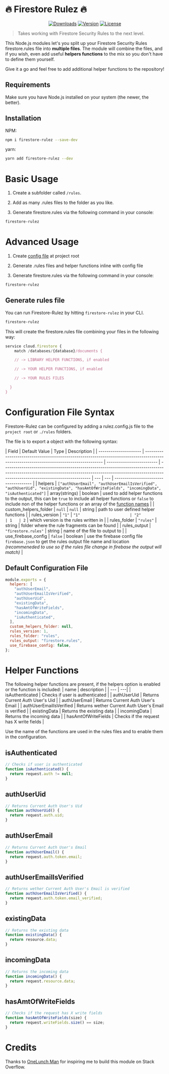# 🔥 Firestore Rulez 🔥

<p align="center">
  <a href="https://www.npmjs.com/package/firestore-rulez"><img src="https://badgen.net/npm/dm/firestore-rulez" alt="Downloads"></a>
  <a href="https://www.npmjs.com/package/firestore-rulez"><img src="https://badgen.net/npm/v/firestore-rulez" alt="Version"></a>
  <a href="https://www.npmjs.com/package/firestore-rulez"><img src="https://badgen.net/npm/license/firestore-rulez" alt="License"></a>
 </p>
</p>

> Takes working with Firestore Security Rules to the next level.

This Node.js modules let's you split up your Firestore Security Rules firestore.rules file into **multiple files**. The module will combine the files, and if you wish, even add useful **helpers functions** to the mix so you don't have to define them yourself.

Give it a go and feel free to add additional helper functions to the repository!

## Requirements

Make sure you have Node.js installed on your system (the newer, the better).

## Installation

NPM:

```bash
npm i firestore-rulez --save-dev
```

yarn:

```bash
yarn add firestore-rulez --dev
```

# Basic Usage

1. Create a subfolder called `/rules`.

2. Add as many .rules files to the folder as you like.

3. Generate firestore.rules via the following command in your console:

```bash
firestore-rulez
```

# Advanced Usage

1. Create [config file](#configuration-file-syntax) at project root

2. Generate .rules files and helper functions inline with config file

3. Generate firestore.rules via the following command in your console:

```bash
firestore-rulez
```

## Generate rules file

You can run Firestore-Rulez by hitting `firestore-rulez` in your CLI.

```bash
firestore-rulez
```

This will create the firestore.rules file combining your files in the following way:

```js
service cloud.firestore {
	match /databases/{database}/documents {

    // -> LIBRARY HELPER FUNCTIONS, if enabled

    // -> YOUR HELPER FUNCTIONS, if enabled

    // -> YOUR RULES FILES

  }
}
```

# Configuration File Syntax

Firestore-Rulez can be configured by adding a rulez.config.js file to the `project root` or `./rules` folders.

The file is to export a object with the following syntax:

| Field                 | Default Value                                                                                                                           | Type                      | Description                                                                                                                                                                                             |
| --------------------- | --------------------------------------------------------------------------------------------------------------------------------------- | ------------------------- | ------------------------------------------------------------------------------------------------------------------------------------------------------------------------------------------------------- | --- | --- | ------------------------------------- |
| helpers               | `["authUserEmail", "authUserEmailIsVerified", "authUserUid", "existingData", "hasAmtOfWriteFields", "incomingData", "isAuthenticated"]` | array(strings) \| boolean | used to add helper functions to the output, this can be `true` to include all helper functions or `false` to include non of the helper functions or an array of the [function names](#helper-functions) |
| custom_helpers_folder | `null`                                                                                                                                  | `null` \| string          | path to user defined helper functions                                                                                                                                                                   |
| rules_version         | `"1"`                                                                                                                                   | `"1"                      | "2"                                                                                                                                                                                                     | 1   | 2`  | which version is the rules written in |
| rules_folder          | `"rules"`                                                                                                                               | string                    | folder where the rule fragments can be found                                                                                                                                                            |
| rules_output          | `"firestore.rules"`                                                                                                                     | string                    | name of the file to output to                                                                                                                                                                           |
| use_firebase_config   | `false`                                                                                                                                 | boolean                   | use the firebase config file `firebase.json` to get the rules output file name and location _(recommeneded to use so if the rules file change in firebase the output will match)_                       |

## Default Configuration File

```js
module.exports = {
  helpers: [
    "authUserEmail",
    "authUserEmailIsVerified",
    "authUserUid",
    "existingData",
    "hasAmtOfWriteFields",
    "incomingData",
    "isAuthenticated",
  ],
  custom_helpers_folder: null,
  rules_version: 1,
  rules_folder: "rules",
  rules_output: "firestore.rules",
  use_firebase_config: false,
};
```

# Helper Functions

The following helper functions are present, if the helpers option is enabled or the function is included:
| name | description |
| --- | ---|
| isAuthenticated | Checks if user is authenticated |
| authUserUid | Returns Current Auth User's Uid |
| authUserEmail | Returns Current Auth User's Email |
| authUserEmailIsVerified | Returns wether Current Auth User's Email is verified |
| existingData | Returns the existing data |
| incomingData | Returns the incoming data |
| hasAmtOfWriteFields | Checks if the request has X write fields |

Use the name of the functions are used in the rules files and to enable them in the configuration.

## isAuthenticated

```js
// Checks if user is authenticated
function isAuthenticated() {
  return request.auth != null;
}
```

## authUserUid

```js
// Returns Current Auth User's Uid
function authUserUid() {
  return request.auth.uid;
}
```

## authUserEmail

```js
// Returns Current Auth User's Email
function authUserEmail() {
  return request.auth.token.email;
}
```

## authUserEmailIsVerified

```js
// Returns wether Current Auth User's Email is verified
function authUserEmailIsVerified() {
  return request.auth.token.email_verified;
}
```

## existingData

```js
// Returns the existing data
function existingData() {
  return resource.data;
}
```

## incomingData

```js
// Returns the incoming data
function incomingData() {
  return request.resource.data;
}
```

## hasAmtOfWriteFields

```js
// Checks if the request has X write fields
function hasAmtOfWriteFields(size) {
  return request.writeFields.size() == size;
}
```

# Credits

Thanks to [OneLunch Man](https://stackoverflow.com/users/10747134/onelunch-man) for inspiring me to build this module on Stack Overflow.

